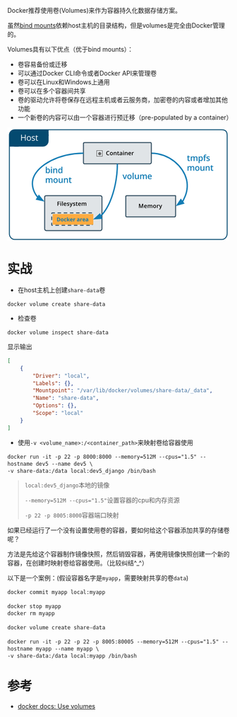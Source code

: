 Docker推荐使用卷(Volumes)来作为容器持久化数据存储方案。

虽然[bind mounts](https://docs.docker.com/engine/admin/volumes/bind-mounts/)依赖host主机的目录结构，但是volumes是完全由Docker管理的。

Volumes具有以下优点（优于bind mounts）：

* 卷容易备份或迁移
* 可以通过Docker CLI命令或者Docker API来管理卷
* 卷可以在Linux和Windows上通用
* 卷可以在多个容器间共享
* 卷的驱动允许将卷保存在远程主机或者云服务商，加密卷的内容或者增加其他功能
* 一个新卷的内容可以由一个容器进行预迁移（pre-populated by a container）

![Docker卷持久化](../../../img/virtual/docker/using_docker/types-of-mounts-volume.png)

# 实战

* 在host主机上创建`share-data`卷

```
docker volume create share-data
```

* 检查卷

```
docker volume inspect share-data
```

显示输出

```json
[
    {
        "Driver": "local",
        "Labels": {},
        "Mountpoint": "/var/lib/docker/volumes/share-data/_data",
        "Name": "share-data",
        "Options": {},
        "Scope": "local"
    }
]
```

* 使用`-v <volume_name>:/<container_path>`来映射卷给容器使用

```
docker run -it -p 22 -p 8000:8000 --memory=512M --cpus="1.5" --hostname dev5 --name dev5 \
-v share-data:/data local:dev5_django /bin/bash
```

> `local:dev5_django`本地的镜像
>
> `--memory=512M --cpus="1.5"`设置容器的cpu和内存资源
>
> `-p 22 -p 8005:8000`容器端口映射

如果已经运行了一个没有设置使用卷的容器，要如何给这个容器添加共享的存储卷呢？

方法是先给这个容器制作镜像快照，然后销毁容器，再使用镜像快照创建一个新的容器，在创建时映射卷给容器使用。（比较纠结^_^）

以下是一个案例：(假设容器名字是`myapp`，需要映射共享的卷`data`)

```
docker commit myapp local:myapp

docker stop myapp
docker rm myapp

docker volume create share-data

docker run -it -p 22 -p 22 -p 8005:80005 --memory=512M --cpus="1.5" --hostname myapp --name myapp \
-v share-data:/data local:myapp /bin/bash
```

# 参考

* [docker docs: Use volumes](https://docs.docker.com/engine/admin/volumes/volumes/)